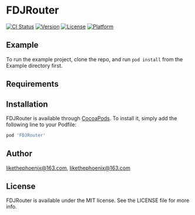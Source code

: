 # FDJRouter

[![CI Status](https://img.shields.io/travis/likethephoenix@163.com/FDJRouter.svg?style=flat)](https://travis-ci.org/likethephoenix@163.com/FDJRouter)
[![Version](https://img.shields.io/cocoapods/v/FDJRouter.svg?style=flat)](https://cocoapods.org/pods/FDJRouter)
[![License](https://img.shields.io/cocoapods/l/FDJRouter.svg?style=flat)](https://cocoapods.org/pods/FDJRouter)
[![Platform](https://img.shields.io/cocoapods/p/FDJRouter.svg?style=flat)](https://cocoapods.org/pods/FDJRouter)

## Example

To run the example project, clone the repo, and run `pod install` from the Example directory first.

## Requirements

## Installation

FDJRouter is available through [CocoaPods](https://cocoapods.org). To install
it, simply add the following line to your Podfile:

```ruby
pod 'FDJRouter'
```

## Author

likethephoenix@163.com, likethephoenix@163.com

## License

FDJRouter is available under the MIT license. See the LICENSE file for more info.
